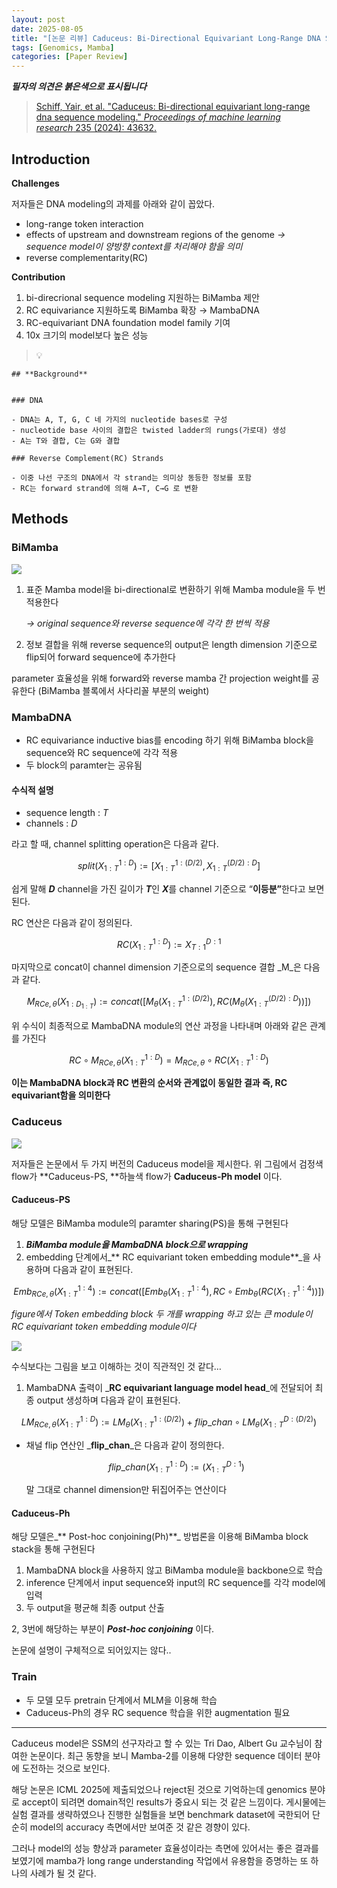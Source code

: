 ```yaml
---
layout: post
date: 2025-08-05
title: "[논문 리뷰] Caduceus: Bi-Directional Equivariant Long-Range DNA Sequence Modeling"
tags: [Genomics, Mamba]
categories: [Paper Review]
---
```


<span class="notion-red">_**필자의 의견은 붉은색으로 표시됩니다**_</span>


> [Schiff, Yair, et al. "Caduceus: Bi-directional equivariant long-range dna sequence modeling." ](https://pmc.ncbi.nlm.nih.gov/articles/PMC12189541/)[_Proceedings of machine learning research_](https://pmc.ncbi.nlm.nih.gov/articles/PMC12189541/)[ 235 (2024): 43632.](https://pmc.ncbi.nlm.nih.gov/articles/PMC12189541/)



## Introduction


**Challenges**


저자들은 DNA modeling의 과제를 아래와 같이 꼽았다.

- long-range token interaction
- effects of upstream and downstream regions of the genome 
_→ sequence model이 양방향 context를 처리해야 함을 의미_
- reverse complementarity(RC)

**Contribution**

1. bi-direcrional sequence modeling 지원하는 BiMamba 제안
1. RC equivariance 지원하도록 BiMamba 확장 → MambaDNA
1. RC-equivariant DNA foundation model family 기여
1. 10x 크기의 model보다 높은 성능

> 💡 


	## **Background**


	### DNA

	- DNA는 A, T, G, C 네 가지의 nucleotide bases로 구성
	- nucleotide base 사이의 결합은 twisted ladder의 rungs(가로대) 생성
	- A는 T와 결합, C는 G와 결합

	### Reverse Complement(RC) Strands

	- 이중 나선 구조의 DNA에서 각 strand는 의미상 동등한 정보를 포함
	- RC는 forward strand에 의해 A→T, C→G 로 변환


## Methods



### BiMamba


![](https://prod-files-secure.s3.us-west-2.amazonaws.com/542b861c-36a8-4051-84e5-8804b6728dba/2c247d59-7815-4980-99f0-8f0d21f445a7/image.png?X-Amz-Algorithm=AWS4-HMAC-SHA256&X-Amz-Content-Sha256=UNSIGNED-PAYLOAD&X-Amz-Credential=ASIAZI2LB46677HN2H5G%2F20250906%2Fus-west-2%2Fs3%2Faws4_request&X-Amz-Date=20250906T190106Z&X-Amz-Expires=3600&X-Amz-Security-Token=IQoJb3JpZ2luX2VjECgaCXVzLXdlc3QtMiJIMEYCIQDtLrpMOX6PyRzcGDZpu5xvWf6Q7DjwhIK4IWUIHW3HFwIhALrDSpEtZZcPptRMLj5VOYpQJVSOaPlakb53v2b8jGZJKogECJH%2F%2F%2F%2F%2F%2F%2F%2F%2F%2FwEQABoMNjM3NDIzMTgzODA1IgxQUuD1rl1Gf6CZMq4q3APZUEoNevlJU0lYH7A6iKtmadmo9lFuE8%2B7jOTrKWCW5xoW25UtzQJMQEY1iR4fjH32FMXD8Dww0txBBRD7d54vIzkognmA3FUPV4DIFjJPAr9EFic6a3DZr5FgOG7vm4LTpY7oaxpc39MEwTOPZtKLf2W3zb0tts2lkMN2eH5w%2FREYhpjBWKRGIywta1zNbpDagXFINDnIfdRhl1JKWGHVUZMotZv%2BEkQiKNeaew%2Ft3uRZwvxxTRX9n%2F3eHQtyXydqkU5rJIdUJZhpKVVzN2DR9UBuaAiQF1M%2BOt%2F3Inenjbpk7F6AdndinzQEXdl34xyXSmrLETVfTiCPldpQT2FZAUgMrTZa2ChoAHDVxgbvSA2Yls9FP%2Bkm7ufFMjMIqHN2h7bgXymo8B0Yx3xyIkoW5HT82qsExUNEXhAcCfgeoOgwr70zOZT%2F%2FJirKoe38SS986OZJBUKBYjjMiwlelP3lnfrv1b1DiJpJkJezdDKf%2FQhbCybQxKutLfcczqYVHg%2FdMAkPOaqzsrfgZVfX8d2xEkbfa%2BF1mH4Ygn2zpuj7ErIjpa6CLiwB2%2FBKLyoxjlvv3C3a59skyQM%2FP6RElgiadyk343TwYUDw3OcAyVpjsU%2BW84rjh%2BWLlqLizDNrvHFBjqkAa73DLDOoSp34AILjFeQXRPvdptVoZali0jKjliudMO3AjMSDH263w%2Bzjhc1W3UUHqHcRg%2FpHIHjtdtac0R76Pt2cQJQSW0VFTP2nQATmtxzBRnooVKCiRqEDgKb%2B6yTutDTMjtMAo0kQAd%2FxtDr92Dwiud1lKCGjOXCnbbB59OcQk%2Bk8SeOStm7%2F%2FRT6xdSSv8EPegZNJlt28LRAF2bLQ9NTlJu&X-Amz-Signature=a3d1fed89bad754db322ff319b6041411bf4a75fe56a2675ff4eea5ed24d618a&X-Amz-SignedHeaders=host&x-amz-checksum-mode=ENABLED&x-id=GetObject)

1. 표준 Mamba model을 bi-directional로 변환하기 위해 Mamba module을 두 번 적용한다

	_→ original sequence와 reverse sequence에 각각 한 번씩 적용_

1. 정보 결합을 위해 reverse sequence의 output은 length dimension 기준으로 flip되어 forward sequence에 추가한다

parameter 효율성을 위해 forward와 reverse mamba 간 projection weight를 공유한다 (BiMamba 블록에서 사다리꼴 부분의 weight)



### MambaDNA

- RC equivariance inductive bias를 encoding 하기 위해 BiMamba block을 sequence와 RC sequence에 각각 적용
- 두 block의 paramter는 공유됨


#### 수식적 설명

- sequence length : _T_
- channels : _D_

라고 할 때,  channel splitting operation은 다음과 같다.


$$
split(X^{1:D}_{1:T}):=[X^{1:(D/2)}_{1:T},X^{(D/2):D}_{1:T}]
$$


<span class="notion-red">쉽게 말해 </span><span class="notion-red">_**D**_</span><span class="notion-red"> channel을 가진 길이가 </span><span class="notion-red">_**T**_</span><span class="notion-red">인 </span><span class="notion-red">_**X**_</span><span class="notion-red">를 channel 기준으로 “</span><span class="notion-red">**이등분”**</span><span class="notion-red">한다고 보면 된다.</span>


RC 연산은 다음과 같이 정의된다.


$$
RC(X^{1:D}_{1:T}):=X^{D:1}_{T:1}
$$


마지막으로 concat이 channel dimension 기준으로의 sequence 결합 _M_은 다음과 같다.


$$
M_{RCe,\theta}(X_{1:D_{1:T}}):=concat([M_{\theta}(X^{1:(D/2)}_{1:T}),RC(M_{\theta}(X^{(D/2):D}_{1:T}))])
$$


위 수식이 최종적으로 MambaDNA module의 연산 과정을 나타내며 아래와 같은 관계를 가진다


$$
RC\circ M_{RCe,\theta}(X^{1:D}_{1:T}) = M_{RCe,\theta} \circ RC(X^{1:D}_{1:T})
$$


**이는 MambaDNA block과 RC 변환의 순서와 관계없이 동일한 결과 즉, RC equivariant함을 의미한다**



### Caduceus


![](https://prod-files-secure.s3.us-west-2.amazonaws.com/542b861c-36a8-4051-84e5-8804b6728dba/f94a60d7-8145-473b-aef9-7c68d3ec604a/image.png?X-Amz-Algorithm=AWS4-HMAC-SHA256&X-Amz-Content-Sha256=UNSIGNED-PAYLOAD&X-Amz-Credential=ASIAZI2LB46677HN2H5G%2F20250906%2Fus-west-2%2Fs3%2Faws4_request&X-Amz-Date=20250906T190106Z&X-Amz-Expires=3600&X-Amz-Security-Token=IQoJb3JpZ2luX2VjECgaCXVzLXdlc3QtMiJIMEYCIQDtLrpMOX6PyRzcGDZpu5xvWf6Q7DjwhIK4IWUIHW3HFwIhALrDSpEtZZcPptRMLj5VOYpQJVSOaPlakb53v2b8jGZJKogECJH%2F%2F%2F%2F%2F%2F%2F%2F%2F%2FwEQABoMNjM3NDIzMTgzODA1IgxQUuD1rl1Gf6CZMq4q3APZUEoNevlJU0lYH7A6iKtmadmo9lFuE8%2B7jOTrKWCW5xoW25UtzQJMQEY1iR4fjH32FMXD8Dww0txBBRD7d54vIzkognmA3FUPV4DIFjJPAr9EFic6a3DZr5FgOG7vm4LTpY7oaxpc39MEwTOPZtKLf2W3zb0tts2lkMN2eH5w%2FREYhpjBWKRGIywta1zNbpDagXFINDnIfdRhl1JKWGHVUZMotZv%2BEkQiKNeaew%2Ft3uRZwvxxTRX9n%2F3eHQtyXydqkU5rJIdUJZhpKVVzN2DR9UBuaAiQF1M%2BOt%2F3Inenjbpk7F6AdndinzQEXdl34xyXSmrLETVfTiCPldpQT2FZAUgMrTZa2ChoAHDVxgbvSA2Yls9FP%2Bkm7ufFMjMIqHN2h7bgXymo8B0Yx3xyIkoW5HT82qsExUNEXhAcCfgeoOgwr70zOZT%2F%2FJirKoe38SS986OZJBUKBYjjMiwlelP3lnfrv1b1DiJpJkJezdDKf%2FQhbCybQxKutLfcczqYVHg%2FdMAkPOaqzsrfgZVfX8d2xEkbfa%2BF1mH4Ygn2zpuj7ErIjpa6CLiwB2%2FBKLyoxjlvv3C3a59skyQM%2FP6RElgiadyk343TwYUDw3OcAyVpjsU%2BW84rjh%2BWLlqLizDNrvHFBjqkAa73DLDOoSp34AILjFeQXRPvdptVoZali0jKjliudMO3AjMSDH263w%2Bzjhc1W3UUHqHcRg%2FpHIHjtdtac0R76Pt2cQJQSW0VFTP2nQATmtxzBRnooVKCiRqEDgKb%2B6yTutDTMjtMAo0kQAd%2FxtDr92Dwiud1lKCGjOXCnbbB59OcQk%2Bk8SeOStm7%2F%2FRT6xdSSv8EPegZNJlt28LRAF2bLQ9NTlJu&X-Amz-Signature=b3ae233a950b78a9026e49d0c8893563049392c533c28acafd6029302c035029&X-Amz-SignedHeaders=host&x-amz-checksum-mode=ENABLED&x-id=GetObject)


저자들은 논문에서 두 가지 버전의 Caduceus model을 제시한다. 위 그림에서 검정색 flow가 **Caduceus-PS, **하늘색 flow가 **Caduceus-Ph model** 이다.



#### Caduceus-PS


해당 모델은 BiMamba module의 paramter sharing(PS)을 통해 구현된다

1. _**BiMamba module을 MambaDNA block으로 wrapping**_
1. embedding 단계에서_** RC equivariant token embedding module**_을 사용하며 다음과 같이 표현된다.

$$
Emb_{RCe,\theta}(X^{1:4}_{1:T}):=concat([Emb_{\theta}(X^{1:4}_{1:T}),RC \circ Emb_{\theta}(RC(X^{1:4}_{1:T}))])
$$


_figure에서 Token embedding block 두 개를 wrapping 하고 있는 큰 module이 RC equivariant token embedding module이다_


![](https://prod-files-secure.s3.us-west-2.amazonaws.com/542b861c-36a8-4051-84e5-8804b6728dba/b175e4da-71eb-4e91-8c23-a06dabe673c9/image.png?X-Amz-Algorithm=AWS4-HMAC-SHA256&X-Amz-Content-Sha256=UNSIGNED-PAYLOAD&X-Amz-Credential=ASIAZI2LB46677HN2H5G%2F20250906%2Fus-west-2%2Fs3%2Faws4_request&X-Amz-Date=20250906T190106Z&X-Amz-Expires=3600&X-Amz-Security-Token=IQoJb3JpZ2luX2VjECgaCXVzLXdlc3QtMiJIMEYCIQDtLrpMOX6PyRzcGDZpu5xvWf6Q7DjwhIK4IWUIHW3HFwIhALrDSpEtZZcPptRMLj5VOYpQJVSOaPlakb53v2b8jGZJKogECJH%2F%2F%2F%2F%2F%2F%2F%2F%2F%2FwEQABoMNjM3NDIzMTgzODA1IgxQUuD1rl1Gf6CZMq4q3APZUEoNevlJU0lYH7A6iKtmadmo9lFuE8%2B7jOTrKWCW5xoW25UtzQJMQEY1iR4fjH32FMXD8Dww0txBBRD7d54vIzkognmA3FUPV4DIFjJPAr9EFic6a3DZr5FgOG7vm4LTpY7oaxpc39MEwTOPZtKLf2W3zb0tts2lkMN2eH5w%2FREYhpjBWKRGIywta1zNbpDagXFINDnIfdRhl1JKWGHVUZMotZv%2BEkQiKNeaew%2Ft3uRZwvxxTRX9n%2F3eHQtyXydqkU5rJIdUJZhpKVVzN2DR9UBuaAiQF1M%2BOt%2F3Inenjbpk7F6AdndinzQEXdl34xyXSmrLETVfTiCPldpQT2FZAUgMrTZa2ChoAHDVxgbvSA2Yls9FP%2Bkm7ufFMjMIqHN2h7bgXymo8B0Yx3xyIkoW5HT82qsExUNEXhAcCfgeoOgwr70zOZT%2F%2FJirKoe38SS986OZJBUKBYjjMiwlelP3lnfrv1b1DiJpJkJezdDKf%2FQhbCybQxKutLfcczqYVHg%2FdMAkPOaqzsrfgZVfX8d2xEkbfa%2BF1mH4Ygn2zpuj7ErIjpa6CLiwB2%2FBKLyoxjlvv3C3a59skyQM%2FP6RElgiadyk343TwYUDw3OcAyVpjsU%2BW84rjh%2BWLlqLizDNrvHFBjqkAa73DLDOoSp34AILjFeQXRPvdptVoZali0jKjliudMO3AjMSDH263w%2Bzjhc1W3UUHqHcRg%2FpHIHjtdtac0R76Pt2cQJQSW0VFTP2nQATmtxzBRnooVKCiRqEDgKb%2B6yTutDTMjtMAo0kQAd%2FxtDr92Dwiud1lKCGjOXCnbbB59OcQk%2Bk8SeOStm7%2F%2FRT6xdSSv8EPegZNJlt28LRAF2bLQ9NTlJu&X-Amz-Signature=3910cd76bc4de1bbdae8a6aab4ec144ba5c283f7846c0ffde115092faf8483cc&X-Amz-SignedHeaders=host&x-amz-checksum-mode=ENABLED&x-id=GetObject)


<span class="notion-red">수식보다는 그림을 보고 이해하는 것이 직관적인 것 같다…</span>

1. MambaDNA 출력이 _**RC equivariant language model head**_에 전달되어 최종 output 생성하며 다음과 같이 표현된다.

$$
LM_{RCe,\theta}(X^{1:D}_{1:T}):= LM_{\theta}(X^{1:(D/2)}_{1:T})+flip\_chan\circ LM_{\theta}(X^{D:(D/2)}_{1:T})
$$

- 채널 flip 연산인 _**flip\_chan**_은 다음과 같이 정의한다.

	$$
	flip\_chan(X^{1:D}_{1:T}):=(X^{D:1}_{1:T})
	$$


	말 그대로 channel dimension만 뒤집어주는 연산이다



#### Caduceus-Ph


해당 모델은_** Post-hoc conjoining(Ph)**_ 방법론을 이용해 BiMamba block stack을 통해 구현된다

1. MambaDNA block을 사용하지 않고 BiMamba module을 backbone으로 학습
1. inference 단계에서 input sequence와 input의 RC sequence를 각각 model에 입력
1. 두 output을 평균해 최종 output 산출

2, 3번에 해당하는 부분이 _**Post-hoc conjoining**_ 이다.


<span class="notion-red">논문에 설명이 구체적으로 되어있지는 않다..</span>



### Train

- 두 모델 모두 pretrain 단계에서 MLM을 이용해 학습
- Caduceus-Ph의 경우 RC sequence 학습을 위한 augmentation 필요

---


<span class="notion-red">Caduceus model은 SSM의 선구자라고 할 수 있는 Tri Dao, Albert Gu 교수님이 참여한 논문이다. 최근 동향을 보니 Mamba-2를 이용해 다양한 sequence 데이터 분야에 도전하는 것으로 보인다.</span>


<span class="notion-red">해당 논문은 ICML 2025에 제출되었으나 reject된 것으로 기억하는데 genomics 분야로 accept이 되려면 domain적인 results가 중요시 되는 것 같은 느낌이다. 게시물에는 실험 결과를 생략하였으나 진행한 실험들을 보면 benchmark dataset에 국한되어 단순히 model의 accuracy 측면에서만 보여준 것 같은 경향이 있다.</span>


<span class="notion-red">그러나 model의 성능 향상과 parameter 효율성이라는 측면에 있어서는 좋은 결과를 보였기에 mamba가 long range understanding 작업에서 유용함을 증명하는 또 하나의 사례가 될 것 같다.</span>

